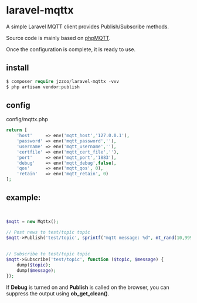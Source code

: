 # laravel-mqttx

A simple Laravel MQTT client provides Publish/Subscribe methods.

Source code is mainly based on [phpMQTT](https://github.com/bluerhinos/phpMQTT).

Once the configuration is complete, it is ready to use.

## install 


```php
$ composer require jzzoo/laravel-mqttx -vvv
$ php artisan vendor:publish
```

## config

config/mqttx.php

```php
return [
    'host'     => env('mqtt_host','127.0.0.1'),
    'password' => env('mqtt_password',''),
    'username' => env('mqtt_username',''),
    'certfile' => env('mqtt_cert_file',''),
    'port'     => env('mqtt_port','1883'),
    'debug'    => env('mqtt_debug',false),
    'qos'      => env('mqtt_qos', 0),
    'retain'   => env('mqtt_retain', 0)
];
```

## example: 
```php


$mqtt = new Mqttx();

// Post news to test/topic topic
$mqtt->Publish('test/topic', sprintf("mqtt message: %d", mt_rand(10,9999)));
   
   
// Subscribe to test/topic topic       
$mqtt->Subscribe('test/topic', function ($topic, $message) {
    dump($topic);
    dump($message);
});

```

If **Debug** is turned on and **Publish** is called on the browser, you can suppress the output using **ob_get_clean()**.
